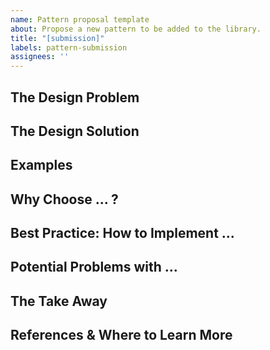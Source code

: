 ```yaml
---
name: Pattern proposal template
about: Propose a new pattern to be added to the library.
title: "[submission]"
labels: pattern-submission
assignees: ''
---
```


## The Design Problem

## The Design Solution

## Examples

## Why Choose ... ?

## Best Practice: How to Implement ...

## Potential Problems with ...

## The Take Away

## References & Where to Learn More
